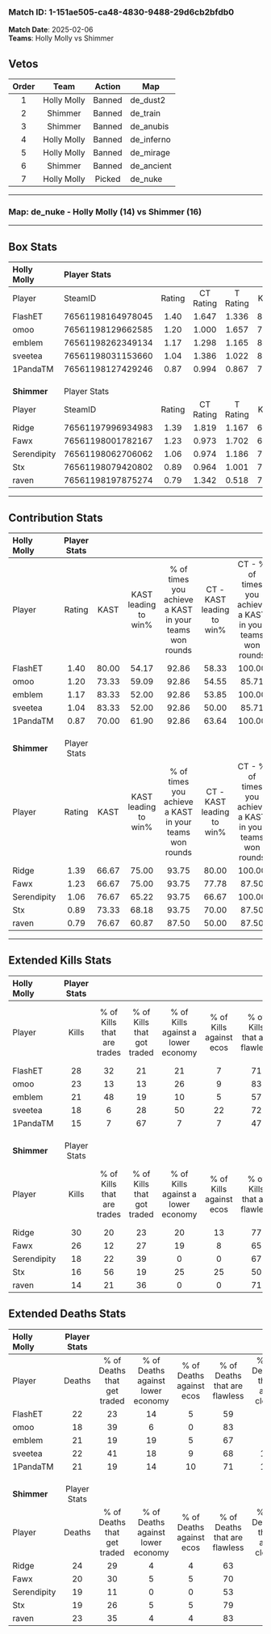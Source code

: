 ### Match ID: 1-151ae505-ca48-4830-9488-29d6cb2bfdb0  
**Match Date**: 2025-02-06  
**Teams**: Holly Molly vs Shimmer  

## Vetos  

| Order | Team | Action | Map |
| :---: | :--: | :----: | --- |
| 1 | Holly Molly | Banned | de_dust2 |
| 2 | Shimmer | Banned | de_train |
| 3 | Shimmer | Banned | de_anubis |
| 4 | Holly Molly | Banned | de_inferno |
| 5 | Holly Molly | Banned | de_mirage |
| 6 | Shimmer | Banned | de_ancient |
| 7 | Holly Molly | Picked | de_nuke |

---  

### **Map**: de_nuke - Holly Molly (14) vs Shimmer (16)  
---  

## Box Stats  

| **Holly Molly** | Player Stats      |        |           |          |       |       |       |         |        |      |     |
| :- | :- | :-: | :-: | :-: | :-: | :-: | :-: | :-: | :-: | :-: | :-: |
| Player          | SteamID           | Rating | CT Rating | T Rating | KAST  |  ADR  | Kills | Assists | Deaths | K/D  | HS% |
| FlashET         | 76561198164978045 |  1.40  |   1.647   |  1.336   | 80.00 | 95.3  |  28   |   11    |   22   | 1.27 | 50  |
| omoo            | 76561198129662585 |  1.20  |   1.000   |  1.657   | 73.33 | 78.2  |  23   |    4    |   18   | 1.28 | 17  |
| emblem          | 76561198262349134 |  1.17  |   1.298   |  1.165   | 83.33 | 77.9  |  21   |    6    |   21   | 1.00 | 57  |
| sveetea         | 76561198031153660 |  1.04  |   1.386   |  1.022   | 83.33 | 67.6  |  18   |    8    |   22   | 0.82 | 22  |
| 1PandaTM        | 76561198127429246 |  0.87  |   0.994   |  0.867   | 70.00 | 67.6  |  15   |    7    |   21   | 0.71 | 40  |
|                 |                   |        |           |          |       |       |       |         |        |      |     |
|                 |                   |        |           |          |       |       |       |         |        |      |     |
|                 |                   |        |           |          |       |       |       |         |        |      |     |
| **Shimmer**     | Player Stats      |        |           |          |       |       |       |         |        |      |     |
| Player          | SteamID           | Rating | CT Rating | T Rating | KAST  |  ADR  | Kills | Assists | Deaths | K/D  | HS% |
| Ridge           | 76561197996934983 |  1.39  |   1.819   |  1.167   | 66.67 | 116.8 |  30   |    8    |   24   | 1.25 | 43  |
| Fawx            | 76561198001782167 |  1.23  |   0.973   |  1.702   | 66.67 | 85.2  |  26   |    5    |   20   | 1.30 | 34  |
| Serendipity     | 76561198062706062 |  1.06  |   0.974   |  1.186   | 76.67 | 74.6  |  18   |    5    |   19   | 0.95 | 44  |
| Stx             | 76561198079420802 |  0.89  |   0.964   |  1.001   | 73.33 | 49.0  |  16   |    5    |   19   | 0.84 | 50  |
| raven           | 76561198197875274 |  0.79  |   1.342   |  0.518   | 76.67 | 48.4  |  14   |    5    |   23   | 0.61 | 28  |
---  

## Contribution Stats  

| **Holly Molly** | Player Stats |       |                      |                                                        |                           |                                                             |                          |                                                            |
| :- | :-: | :-: | :-: | :-: | :-: | :-: | :-: | :-: |
| Player          |    Rating    | KAST  | KAST leading to win% | % of times you achieve a KAST in your teams won rounds | CT - KAST leading to win% | CT - % of times you achieve a KAST in your teams won rounds | T - KAST leading to win% | T - % of times you achieve a KAST in your teams won rounds |
| FlashET         |     1.40     | 80.00 |        54.17         |                         92.86                          |           58.33           |                           100.00                            |          50.00           |                           85.71                            |
| omoo            |     1.20     | 73.33 |        59.09         |                         92.86                          |           54.55           |                            85.71                            |          63.64           |                           100.00                           |
| emblem          |     1.17     | 83.33 |        52.00         |                         92.86                          |           53.85           |                           100.00                            |          50.00           |                           85.71                            |
| sveetea         |     1.04     | 83.33 |        52.00         |                         92.86                          |           50.00           |                            85.71                            |          53.85           |                           100.00                           |
| 1PandaTM        |     0.87     | 70.00 |        61.90         |                         92.86                          |           63.64           |                           100.00                            |          60.00           |                           85.71                            |
|                 |              |       |                      |                                                        |                           |                                                             |                          |                                                            |
|                 |              |       |                      |                                                        |                           |                                                             |                          |                                                            |
|                 |              |       |                      |                                                        |                           |                                                             |                          |                                                            |
| **Shimmer**     | Player Stats |       |                      |                                                        |                           |                                                             |                          |                                                            |
| Player          |    Rating    | KAST  | KAST leading to win% | % of times you achieve a KAST in your teams won rounds | CT - KAST leading to win% | CT - % of times you achieve a KAST in your teams won rounds | T - KAST leading to win% | T - % of times you achieve a KAST in your teams won rounds |
| Ridge           |     1.39     | 66.67 |        75.00         |                         93.75                          |           80.00           |                           100.00                            |          70.00           |                           87.50                            |
| Fawx            |     1.23     | 66.67 |        75.00         |                         93.75                          |           77.78           |                            87.50                            |          72.73           |                           100.00                           |
| Serendipity     |     1.06     | 76.67 |        65.22         |                         93.75                          |           66.67           |                           100.00                            |          63.64           |                           87.50                            |
| Stx             |     0.89     | 73.33 |        68.18         |                         93.75                          |           70.00           |                            87.50                            |          66.67           |                           100.00                           |
| raven           |     0.79     | 76.67 |        60.87         |                         87.50                          |           50.00           |                            87.50                            |          77.78           |                           87.50                            |
---  

## Extended Kills Stats  

| **Holly Molly** | Player Stats |                            |                            |                                    |                         |                              |                                 |                                       |                    |           |
| :- | :-: | :-: | :-: | :-: | :-: | :-: | :-: | :-: | :-: | :-: |
| Player          |    Kills     | % of Kills that are trades | % of Kills that got traded | % of Kills against a lower economy | % of Kills against ecos | % of Kills that are flawless | % of Kills that are close duels | % of Kills that are assisted by flash | Pistol Round Kills | AWP Kills |
| FlashET         |      28      |             32             |             21             |                 21                 |            7            |              71              |                7                |                   7                   |         0          |     1     |
| omoo            |      23      |             13             |             13             |                 26                 |            9            |              83              |                0                |                   4                   |         16         |     0     |
| emblem          |      21      |             48             |             19             |                 10                 |            5            |              57              |                0                |                   0                   |         0          |     4     |
| sveetea         |      18      |             6              |             28             |                 50                 |           22            |              72              |                0                |                   0                   |         0          |     1     |
| 1PandaTM        |      15      |             7              |             67             |                 7                  |            7            |              47              |               13                |                   0                   |         0          |     0     |
|                 |              |                            |                            |                                    |                         |                              |                                 |                                       |                    |           |
|                 |              |                            |                            |                                    |                         |                              |                                 |                                       |                    |           |
|                 |              |                            |                            |                                    |                         |                              |                                 |                                       |                    |           |
| **Shimmer**     | Player Stats |                            |                            |                                    |                         |                              |                                 |                                       |                    |           |
| Player          |    Kills     | % of Kills that are trades | % of Kills that got traded | % of Kills against a lower economy | % of Kills against ecos | % of Kills that are flawless | % of Kills that are close duels | % of Kills that are assisted by flash | Pistol Round Kills | AWP Kills |
| Ridge           |      30      |             20             |             23             |                 20                 |           13            |              77              |                7                |                   3                   |         0          |     2     |
| Fawx            |      26      |             12             |             27             |                 19                 |            8            |              65              |                8                |                   4                   |         11         |     3     |
| Serendipity     |      18      |             22             |             39             |                 0                  |            0            |              67              |                0                |                   0                   |         0          |     2     |
| Stx             |      16      |             56             |             19             |                 25                 |           25            |              50              |               13                |                   0                   |         0          |     1     |
| raven           |      14      |             21             |             36             |                 0                  |            0            |              71              |               14                |                   7                   |         0          |     1     |
## Extended Deaths Stats  

| **Holly Molly** | Player Stats |                             |                                   |                          |                               |                            |                           |               |
| :- | :-: | :-: | :-: | :-: | :-: | :-: | :-: | :-: |
| Player          |    Deaths    | % of Deaths that get traded | % of Deaths against lower economy | % of Deaths against ecos | % of Deaths that are flawless | % of Deaths that are close | % of Deaths while blinded | Deaths to AWP |
| FlashET         |      22      |             23              |                14                 |            5             |              59               |             5              |             0             |       2       |
| omoo            |      18      |             39              |                 6                 |            0             |              83               |             6              |            17             |       3       |
| emblem          |      21      |             19              |                19                 |            5             |              67               |             5              |             0             |       1       |
| sveetea         |      22      |             41              |                18                 |            9             |              68               |             14             |             0             |       4       |
| 1PandaTM        |      21      |             19              |                14                 |            10            |              71               |             10             |             0             |       1       |
|                 |              |                             |                                   |                          |                               |                            |                           |               |
|                 |              |                             |                                   |                          |                               |                            |                           |               |
|                 |              |                             |                                   |                          |                               |                            |                           |               |
| **Shimmer**     | Player Stats |                             |                                   |                          |                               |                            |                           |               |
| Player          |    Deaths    | % of Deaths that get traded | % of Deaths against lower economy | % of Deaths against ecos | % of Deaths that are flawless | % of Deaths that are close | % of Deaths while blinded | Deaths to AWP |
| Ridge           |      24      |             29              |                 4                 |            4             |              63               |             8              |             4             |       0       |
| Fawx            |      20      |             30              |                 5                 |            5             |              70               |             5              |             0             |       5       |
| Serendipity     |      19      |             11              |                 0                 |            0             |              53               |             5              |             0             |       3       |
| Stx             |      19      |             26              |                 5                 |            5             |              79               |             0              |             5             |       5       |
| raven           |      23      |             35              |                 4                 |            4             |              83               |             0              |             4             |       3       |
